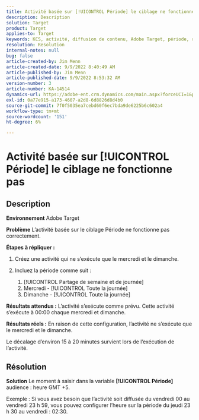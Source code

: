 ```yaml
---
title: Activité basée sur [!UICONTROL Période] le ciblage ne fonctionne pas
description: Description
solution: Target
product: Target
applies-to: Target
keywords: KCS, activité, diffusion de contenu, Adobe Target, période, retard, ciblage
resolution: Resolution
internal-notes: null
bug: false
article-created-by: Jim Menn
article-created-date: 9/9/2022 8:40:49 AM
article-published-by: Jim Menn
article-published-date: 9/9/2022 8:53:32 AM
version-number: 3
article-number: KA-14514
dynamics-url: https://adobe-ent.crm.dynamics.com/main.aspx?forceUCI=1&pagetype=entityrecord&etn=knowledgearticle&id=18e1a81a-1b30-ed11-9db1-0022480866ad
exl-id: 0a77e915-a173-4607-a2d8-6d8826d8d4b0
source-git-commit: 7f0f5035ea7cebd60f6ec7bda9de6225b6c602a4
workflow-type: tm+mt
source-wordcount: '151'
ht-degree: 6%

---
```


# Activité basée sur [!UICONTROL Période] le ciblage ne fonctionne pas

## Description


<b>Environnement</b>
Adobe Target

<b>Problème</b>
L’activité basée sur le ciblage Période ne fonctionne pas correctement.

<b>Étapes à répliquer :</b>

1. Créez une activité qui ne s’exécute que le mercredi et le dimanche.
2. Incluez la période comme suit :

   1. [!UICONTROL Partage de semaine et de journée]
   2. Mercredi - [!UICONTROL Toute la journée]
   3. Dimanche - [!UICONTROL Toute la journée]




<b>Résultats attendus :</b>
L’activité s’exécute comme prévu. Cette activité s’exécute à 00:00 chaque mercredi et dimanche.

<b>Résultats réels :</b>
En raison de cette configuration, l’activité ne s’exécute que le mercredi et le dimanche.

Le décalage d’environ 15 à 20 minutes survient lors de l’exécution de l’activité.


## Résolution


<b>Solution</b>
Le moment à saisir dans la variable <b>[!UICONTROL Période]</b> audience : heure GMT +5.

Exemple : Si vous avez besoin que l’activité soit diffusée du vendredi 00 au vendredi 23 h 59, vous pouvez configurer l’heure sur la période du jeudi 23 h 30 au vendredi : 02:30.

